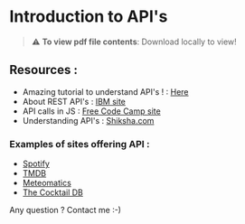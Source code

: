 # Introduction to API's

> :warning: **To view pdf file contents**: Download locally to view!

## Resources : 

- Amazing tutorial to understand API's ! : [Here](https://www.youtube.com/watch?v=WXsD0ZgxjRw)
- About REST API's : [IBM site](https://www.ibm.com/topics/rest-apis)
- API calls in JS : [Free Code Camp site](https://www.freecodecamp.org/news/make-api-calls-in-javascript/)
- Understanding API's : [Shiksha.com](https://www.shiksha.com/online-courses/articles/api-full-form/)

### Examples of sites offering API : 

- [Spotify](https://developer.spotify.com/documentation/web-api)
- [TMDB](https://developer.themoviedb.org/docs/getting-started)
- [Meteomatics](https://www.meteomatics.com/fr/)
- [The Cocktail DB](https://www.thecocktaildb.com/api.php)

Any question ? Contact me :-)